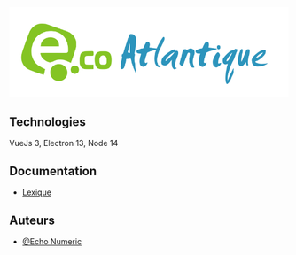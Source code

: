 ![Logo](documentation/logo.svg)

## Technologies

VueJs 3, Electron 13, Node 14

## Documentation

* [Lexique](documentation/vocabulary.md)

## Auteurs

- [@Echo Numeric](https://echo-numeric.com/)
